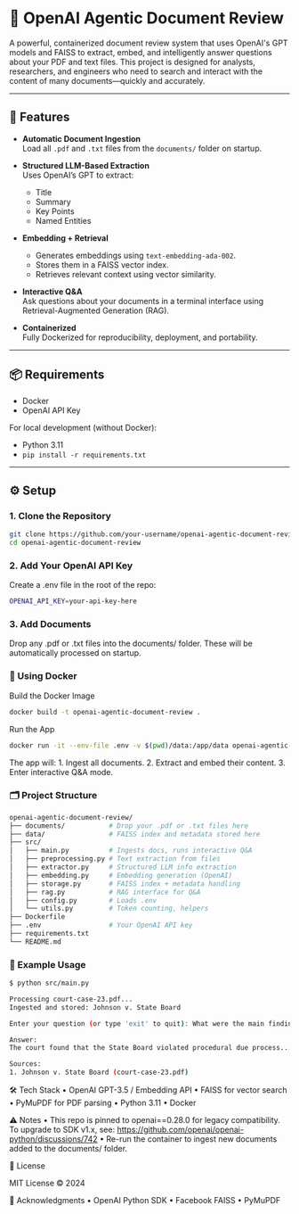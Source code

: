 # 🧠 OpenAI Agentic Document Review

A powerful, containerized document review system that uses OpenAI's GPT models and FAISS to extract, embed, and intelligently answer questions about your PDF and text files. This project is designed for analysts, researchers, and engineers who need to search and interact with the content of many documents—quickly and accurately.

---

## 🔧 Features

- **Automatic Document Ingestion**  
  Load all `.pdf` and `.txt` files from the `documents/` folder on startup.

- **Structured LLM-Based Extraction**  
  Uses OpenAI’s GPT to extract:  
  - Title  
  - Summary  
  - Key Points  
  - Named Entities  

- **Embedding + Retrieval**  
  - Generates embeddings using `text-embedding-ada-002`.  
  - Stores them in a FAISS vector index.  
  - Retrieves relevant context using vector similarity.

- **Interactive Q&A**  
  Ask questions about your documents in a terminal interface using Retrieval-Augmented Generation (RAG).

- **Containerized**  
  Fully Dockerized for reproducibility, deployment, and portability.

---

## 📦 Requirements

- Docker  
- OpenAI API Key

For local development (without Docker):
- Python 3.11  
- `pip install -r requirements.txt`

---

## ⚙️ Setup

### 1. Clone the Repository

```bash
git clone https://github.com/your-username/openai-agentic-document-review.git
cd openai-agentic-document-review
```

### 2. Add Your OpenAI API Key

Create a .env file in the root of the repo:
```bash
OPENAI_API_KEY=your-api-key-here
```

### 3. Add Documents

Drop any .pdf or .txt files into the documents/ folder. These will be automatically processed on startup.


### 🐳 Using Docker

Build the Docker Image
```bash
docker build -t openai-agentic-document-review .
```

Run the App
```bash
docker run -it --env-file .env -v $(pwd)/data:/app/data openai-agentic-document-review
```
The app will:
	1.	Ingest all documents.
	2.	Extract and embed their content.
	3.	Enter interactive Q&A mode.


### 🗂️ Project Structure
```bash
openai-agentic-document-review/
├── documents/           # Drop your .pdf or .txt files here
├── data/                # FAISS index and metadata stored here
├── src/
│   ├── main.py          # Ingests docs, runs interactive Q&A
│   ├── preprocessing.py # Text extraction from files
│   ├── extractor.py     # Structured LLM info extraction
│   ├── embedding.py     # Embedding generation (OpenAI)
│   ├── storage.py       # FAISS index + metadata handling
│   ├── rag.py           # RAG interface for Q&A
│   ├── config.py        # Loads .env
│   └── utils.py         # Token counting, helpers
├── Dockerfile
├── .env                 # Your OpenAI API key
├── requirements.txt
└── README.md
```

### 💬 Example Usage
```bash
$ python src/main.py

Processing court-case-23.pdf...
Ingested and stored: Johnson v. State Board

Enter your question (or type 'exit' to quit): What were the main findings of Johnson v. State Board?

Answer:
The court found that the State Board violated procedural due process...

Sources:
1. Johnson v. State Board (court-case-23.pdf)
```

🛠 Tech Stack
	•	OpenAI GPT-3.5 / Embedding API
	•	FAISS for vector search
	•	PyMuPDF for PDF parsing
	•	Python 3.11
	•	Docker

⚠️ Notes
	•	This repo is pinned to openai==0.28.0 for legacy compatibility.
To upgrade to SDK v1.x, see: https://github.com/openai/openai-python/discussions/742
	•	Re-run the container to ingest new documents added to the documents/ folder.

📄 License

MIT License © 2024

🙏 Acknowledgments
	•	OpenAI Python SDK
	•	Facebook FAISS
	•	PyMuPDF